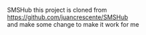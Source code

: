 SMSHub
this project is cloned from https://github.com/juancrescente/SMSHub <br>
and make some change to make it work for me